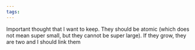 ```yaml
---
tags:
---
```

Important thought that I want to keep. They should be atomic (which does not mean super small, but they cannot be super large). If they grow, they are two and I should link them
